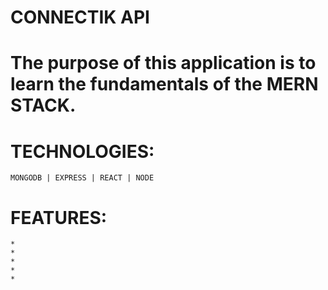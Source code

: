 # CONNECTIK API

# The purpose of this application is to learn the fundamentals of the MERN STACK.

# TECHNOLOGIES:
    MONGODB | EXPRESS | REACT | NODE

# FEATURES:
    * 
    *
    *
    *
    *